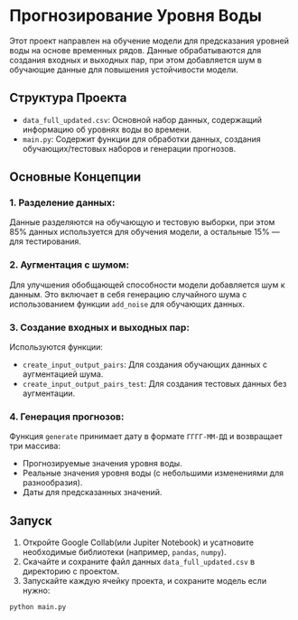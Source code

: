 # Прогнозирование Уровня Воды

Этот проект направлен на обучение модели для предсказания уровней воды на основе временных рядов. Данные обрабатываются для создания входных и выходных пар, при этом добавляется шум в обучающие данные для повышения устойчивости модели.

## Структура Проекта

- `data_full_updated.csv`: Основной набор данных, содержащий информацию об уровнях воды во времени.
- `main.py`: Содержит функции для обработки данных, создания обучающих/тестовых наборов и генерации прогнозов.

## Основные Концепции

### 1. **Разделение данных**:
Данные разделяются на обучающую и тестовую выборки, при этом 85% данных используется для обучения модели, а остальные 15% — для тестирования.

### 2. **Аугментация с шумом**:
Для улучшения обобщающей способности модели добавляется шум к данным. Это включает в себя генерацию случайного шума с использованием функции `add_noise` для обучающих данных.

### 3. **Создание входных и выходных пар**:
Используются функции:
- `create_input_output_pairs`: Для создания обучающих данных с аугментацией шума.
- `create_input_output_pairs_test`: Для создания тестовых данных без аугментации.

### 4. **Генерация прогнозов**:
Функция `generate` принимает дату в формате `ГГГГ-ММ-ДД` и возвращает три массива:
- Прогнозируемые значения уровня воды.
- Реальные значения уровня воды (с небольшими изменениями для разнообразия).
- Даты для предсказанных значений.

## Запуск

1. Откройте Google Collab(или Jupiter Notebook) и усатновите необходимые библиотеки (например, `pandas`, `numpy`).
2. Скачайте и сохраните файл данных `data_full_updated.csv` в директорию с проектом.
3. Запускайте каждую ячейку проекта, и сохраните модель если нужно:

```bash
python main.py
